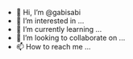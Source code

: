 - 👋 Hi, I’m @gabisabi
- 👀 I’m interested in ...
- 🌱 I’m currently learning ...
- 💞️ I’m looking to collaborate on ...
- 📫 How to reach me ...

<!---
gabisabi/gabisabi is a ✨ special ✨ repository because its `README.md` (this file) appears on your GitHub profile.
You can click the Preview link to take a look at your changes.
--->
